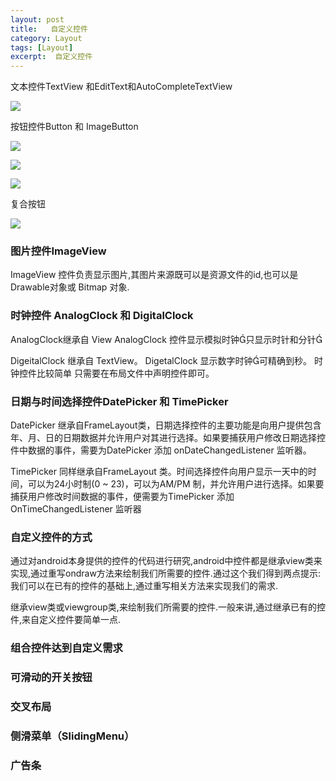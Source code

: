```yaml
---
layout: post
title:   自定义控件
category: Layout
tags: [Layout]
excerpt:  自定义控件
---
```


文本控件TextView 和EditText和AutoCompleteTextView

![](http://www.nangongyibin.com/assets/images/Android/Layout/5.png)

按钮控件Button 和 ImageButton

![](http://www.nangongyibin.com/assets/images/Android/Layout/6.png)

![](http://www.nangongyibin.com/assets/images/Android/Layout/7.png)


![](http://www.nangongyibin.com/assets/images/Android/Layout/8.png)

复合按钮

![](http://www.nangongyibin.com/assets/images/Android/Layout/9.png)

### 图片控件ImageView ###

ImageView 控件负责显示图片,其图片来源既可以是资源文件的id,也可以是Drawable对象或 Bitmap 对象.

### 时钟控件 AnalogClock 和 DigitalClock ###

AnalogClock继承自 View AnalogClock 控件显示模拟时钟只显示时针和分针 

DigeitalClock 继承自 TextView。 DigetalClock 显示数字时钟可精确到秒。 时钟控件比较简单 只需要在布局文件中声明控件即可。

### 日期与时间选择控件DatePicker 和 TimePicker ###

DatePicker 继承自FrameLayout类，日期选择控件的主要功能是向用户提供包含年、月、日的日期数据并允许用户对其进行选择。如果要捕获用户修改日期选择控件中数据的事件，需要为DatePicker 添加 onDateChangedListener 监听器。 

TimePicker 同样继承自FrameLayout 类。时间选择控件向用户显示一天中的时间，可以为24小时制(0 ~ 23)，可以为AM/PM 制，并允许用户进行选择。如果要捕获用户修改时间数据的事件，便需要为TimePicker 添加OnTimeChangedListener 监听器

### 自定义控件的方式 ###

通过对android本身提供的控件的代码进行研究,android中控件都是继承view类来实现,通过重写ondraw方法来绘制我们所需要的控件.通过这个我们得到两点提示: 
我们可以在已有的控件的基础上,通过重写相关方法来实现我们的需求. 

继承view类或viewgroup类,来绘制我们所需要的控件.一般来讲,通过继承已有的控件,来自定义控件要简单一点.

### 组合控件达到自定义需求 ###

### 可滑动的开关按钮 ###

### 交叉布局 ###

### 侧滑菜单（SlidingMenu） ###

### 广告条 ###